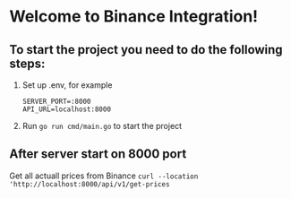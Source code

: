 # Welcome to Binance Integration!

## To start the project you need to do the following steps:
1. Set up .env, for example
    ```dotenv
   SERVER_PORT=:8000
   API_URL=localhost:8000
   ```
2. Run ``go run cmd/main.go`` to start the project

## After server start on 8000 port
Get all actuall prices from Binance
```curl --location 'http://localhost:8000/api/v1/get-prices```
